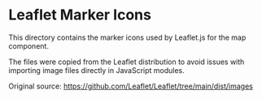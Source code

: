 # Leaflet Marker Icons

This directory contains the marker icons used by Leaflet.js for the map component.

The files were copied from the Leaflet distribution to avoid issues with importing image files directly in JavaScript modules.

Original source: https://github.com/Leaflet/Leaflet/tree/main/dist/images

